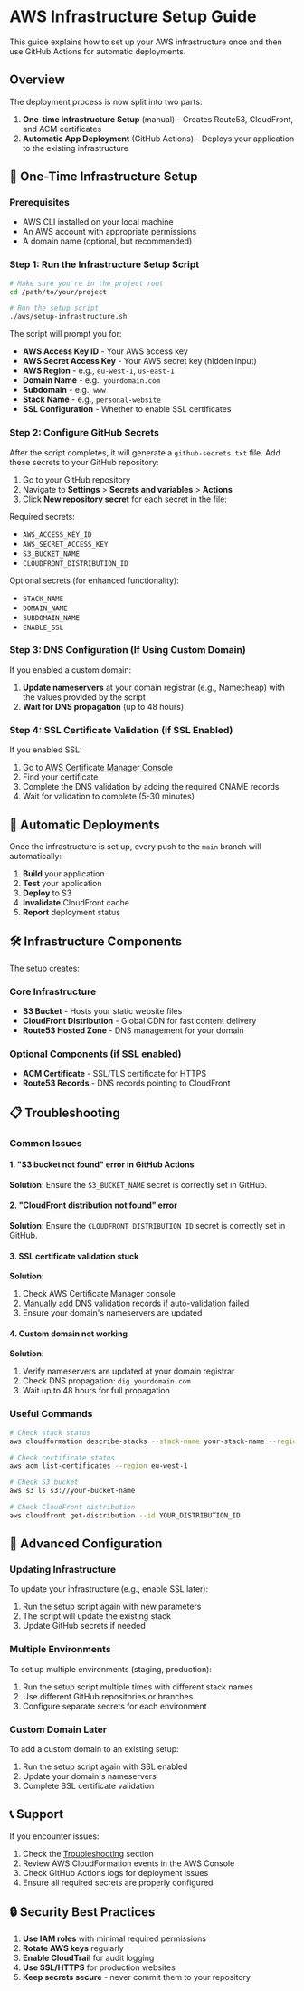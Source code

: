 # AWS Infrastructure Setup Guide

This guide explains how to set up your AWS infrastructure once and then use GitHub Actions for automatic deployments.

## Overview

The deployment process is now split into two parts:

1. **One-time Infrastructure Setup** (manual) - Creates Route53, CloudFront, and ACM certificates
2. **Automatic App Deployment** (GitHub Actions) - Deploys your application to the existing infrastructure

## 🚀 One-Time Infrastructure Setup

### Prerequisites

- AWS CLI installed on your local machine
- An AWS account with appropriate permissions
- A domain name (optional, but recommended)

### Step 1: Run the Infrastructure Setup Script

```bash
# Make sure you're in the project root
cd /path/to/your/project

# Run the setup script
./aws/setup-infrastructure.sh
```

The script will prompt you for:

- **AWS Access Key ID** - Your AWS access key
- **AWS Secret Access Key** - Your AWS secret key (hidden input)
- **AWS Region** - e.g., `eu-west-1`, `us-east-1`
- **Domain Name** - e.g., `yourdomain.com`
- **Subdomain** - e.g., `www`
- **Stack Name** - e.g., `personal-website`
- **SSL Configuration** - Whether to enable SSL certificates

### Step 2: Configure GitHub Secrets

After the script completes, it will generate a `github-secrets.txt` file. Add these secrets to your GitHub repository:

1. Go to your GitHub repository
2. Navigate to **Settings** > **Secrets and variables** > **Actions**
3. Click **New repository secret** for each secret in the file:

Required secrets:

- `AWS_ACCESS_KEY_ID`
- `AWS_SECRET_ACCESS_KEY`
- `S3_BUCKET_NAME`
- `CLOUDFRONT_DISTRIBUTION_ID`

Optional secrets (for enhanced functionality):

- `STACK_NAME`
- `DOMAIN_NAME`
- `SUBDOMAIN_NAME`
- `ENABLE_SSL`

### Step 3: DNS Configuration (If Using Custom Domain)

If you enabled a custom domain:

1. **Update nameservers** at your domain registrar (e.g., Namecheap) with the values provided by the script
2. **Wait for DNS propagation** (up to 48 hours)

### Step 4: SSL Certificate Validation (If SSL Enabled)

If you enabled SSL:

1. Go to [AWS Certificate Manager Console](https://console.aws.amazon.com/acm/)
2. Find your certificate
3. Complete the DNS validation by adding the required CNAME records
4. Wait for validation to complete (5-30 minutes)

## 🔄 Automatic Deployments

Once the infrastructure is set up, every push to the `main` branch will automatically:

1. **Build** your application
2. **Test** your application
3. **Deploy** to S3
4. **Invalidate** CloudFront cache
5. **Report** deployment status

## 🛠️ Infrastructure Components

The setup creates:

### Core Infrastructure

- **S3 Bucket** - Hosts your static website files
- **CloudFront Distribution** - Global CDN for fast content delivery
- **Route53 Hosted Zone** - DNS management for your domain

### Optional Components (if SSL enabled)

- **ACM Certificate** - SSL/TLS certificate for HTTPS
- **Route53 Records** - DNS records pointing to CloudFront

## 📋 Troubleshooting

### Common Issues

#### 1. "S3 bucket not found" error in GitHub Actions

**Solution**: Ensure the `S3_BUCKET_NAME` secret is correctly set in GitHub.

#### 2. "CloudFront distribution not found" error

**Solution**: Ensure the `CLOUDFRONT_DISTRIBUTION_ID` secret is correctly set in GitHub.

#### 3. SSL certificate validation stuck

**Solution**:

1. Check AWS Certificate Manager console
2. Manually add DNS validation records if auto-validation failed
3. Ensure your domain's nameservers are updated

#### 4. Custom domain not working

**Solution**:

1. Verify nameservers are updated at your domain registrar
2. Check DNS propagation: `dig yourdomain.com`
3. Wait up to 48 hours for full propagation

### Useful Commands

```bash
# Check stack status
aws cloudformation describe-stacks --stack-name your-stack-name --region eu-west-1

# Check certificate status
aws acm list-certificates --region eu-west-1

# Check S3 bucket
aws s3 ls s3://your-bucket-name

# Check CloudFront distribution
aws cloudfront get-distribution --id YOUR_DISTRIBUTION_ID
```

## 🔧 Advanced Configuration

### Updating Infrastructure

To update your infrastructure (e.g., enable SSL later):

1. Run the setup script again with new parameters
2. The script will update the existing stack
3. Update GitHub secrets if needed

### Multiple Environments

To set up multiple environments (staging, production):

1. Run the setup script multiple times with different stack names
2. Use different GitHub repositories or branches
3. Configure separate secrets for each environment

### Custom Domain Later

To add a custom domain to an existing setup:

1. Run the setup script again with SSL enabled
2. Update your domain's nameservers
3. Complete SSL certificate validation

## 📞 Support

If you encounter issues:

1. Check the [Troubleshooting](#troubleshooting) section
2. Review AWS CloudFormation events in the AWS Console
3. Check GitHub Actions logs for deployment issues
4. Ensure all required secrets are properly configured

## 🔒 Security Best Practices

1. **Use IAM roles** with minimal required permissions
2. **Rotate AWS keys** regularly
3. **Enable CloudTrail** for audit logging
4. **Use SSL/HTTPS** for production websites
5. **Keep secrets secure** - never commit them to your repository

